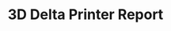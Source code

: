---
title: "3D Delta Printer Report"
pdf: "/pdfs/reports/3D_Delta_printer.pdf"
layout: pdf
draft: true
---